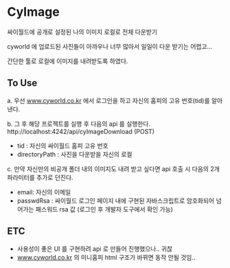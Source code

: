 # CyImage
싸이월드에 공개로 설정된 나의 이미지 로컬로 전체 다운받기

cyworld 에 업로드된 사진들이 아까우나 너무 많아서 일일이 다운 받기는 어렵고...

간단한 툴로 로컬에 이미지를 내려받도록 하였다. 

## To Use
a. 우선 www.cyworld.co.kr 에서 로그인을 하고 자신의 홈피의 고유 번호(tid)를 알아낸다.

b. 그 후 해당 프로젝트를 실행 후 다음의 api 를 실행한다. 
http://localhost:4242/api/cyImageDownload (POST)
- tid : 자신의 싸이월드 홈피 고유 번호
- directoryPath : 사진을 다운받을 자신의 로컬 

c. 만약 자신만의 비공개 폴더 내의 이미지도 내려 받고 싶다면 api 호출 시 다음의 2개 파라미터를 추가로 던진다.
- email: 자신의 이메일
- passwdRsa : 싸이월드 로그인 페이지 내에 구현된 자바스크립트로 암호화되어 넘어가는 패스워드 rsa 값 (로그인 후 개발자 도구에서 확인 가능)

## ETC 
- 사용성이 좋은 UI 를 구현하려 api 로 만들어 진행했으나.. 귀찮
- www.cyworld.co.kr 의 미니홈피 html 구조가 바뀌면 동작 안될 것임..


